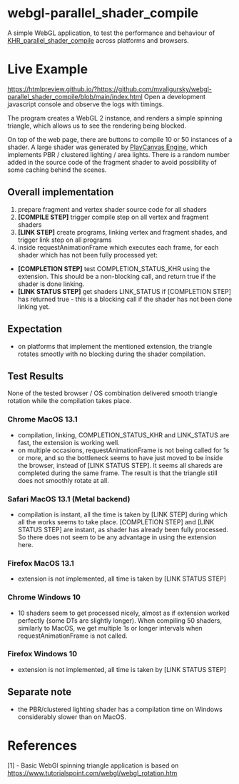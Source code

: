 # webgl-parallel_shader_compile

A simple WebGL application, to test the performance and behaviour of [KHR_parallel_shader_compile](https://developer.mozilla.org/en-US/docs/Web/API/KHR_parallel_shader_compile) across platforms and browsers.

# Live Example

https://htmlpreview.github.io/?https://github.com/mvaligursky/webgl-parallel_shader_compile/blob/main/index.html
Open a development javascript console and observe the logs with timings.

The program creates a WebGL 2 instance, and renders a simple spinning triangle, which allows us to see the rendering being blocked.

On top of the web page, there are buttons to compile 10 or 50 instances of a shader. A large shader was generated by [PlayCanvas Engine](https://github.com/playcanvas/engine), which implements PBR / clustered lighting / area lights. There is a random number added in the source code of the fragment shader to avoid possibility of some caching behind the scenes.

## Overall implementation
1. prepare fragment and vertex shader source code for all shaders
2. **[COMPILE STEP]** trigger compile step on all vertex and fragment shaders
3. **[LINK STEP]** create programs, linking vertex and fragment shades, and trigger link step on all programs
4. inside requestAnimationFrame which executes each frame, for each shader which has not been fully processed yet:
- **[COMPLETION STEP]** test COMPLETION_STATUS_KHR using the extension. This should be a non-blocking call, and return true if the shader is done linking.
- **[LINK STATUS STEP]** get shaders LINK_STATUS if [COMPLETION STEP] has returned true - this is a blocking call if the shader has not been done linking yet.

## Expectation
- on platforms that implement the mentioned extension, the triangle rotates smootly with no blocking during the shader compilation.

## Test Results

None of the tested browser / OS combination delivered smooth triangle rotation while the compilation takes place.

### Chrome MacOS 13.1
- compilation, linking, COMPLETION_STATUS_KHR and LINK_STATUS are fast, the extension is working well.
- on multiple occasions, requestAnimationFrame is not being called for 1s or more, and so the bottleneck seems to have just moved to be inside the browser, instead of [LINK STATUS STEP]. It seems all shareds are completed during the same frame. The result is that the triangle still does not smoothly rotate at all.

### Safari MacOS 13.1 (Metal backend)
- compilation is instant, all the time is taken by [LINK STEP] during which all the works seems to take place. [COMPLETION STEP] and [LINK STATUS STEP] are instant, as shader has already been fully processed. So there does not seem to be any advantage in using the extension here.

### Firefox MacOS 13.1
- extension is not implemented, all time is taken by [LINK STATUS STEP]

### Chrome Windows 10
- 10 shaders seem to get processed nicely, almost as if extension worked perfectly (some DTs are slightly longer). When compiling 50 shaders, similarly to MacOS, we get multiple 1s or longer intervals when requestAnimationFrame is not called.

### Firefox Windows 10
- extension is not implemented, all time is taken by [LINK STATUS STEP]

## Separate note
- the PBR/clustered lighting shader has a compilation time on Windows considerably slower than on MacOS.

# References
[1] - Basic WebGl spinning triangle application is based on https://www.tutorialspoint.com/webgl/webgl_rotation.htm
